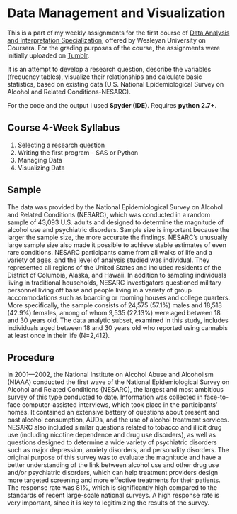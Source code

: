 # Data Management and Visualization
This is a part of my weekly assignments for the first course of [Data Analysis and Interpretation Specialization](https://www.coursera.org/specializations/data-analysis), offered by Wesleyan University on Coursera. For the grading purposes of the course, the assignments were initially uploaded on [Tumblr](https://gkontopas.tumblr.com/post/181986635677/assignmentweek-1-developing-a-research-question).

It is an attempt to develop a research question, describe the variables (frequency tables), visualize their relationships and calculate basic statistics, based on existing data (U.S. National Epidemiological Survey on Alcohol and Related Conditions-NESARC).

For the code and the output i used **Spyder (IDE)**. Requires **python 2.7+**.
## Course 4-Week Syllabus
1. Selecting a research question
2. Writing the first program - SAS or Python
3. Managing Data
4. Visualizing Data

## Sample
The data was provided by the National Epidemiological Survey on Alcohol and Related Conditions (NESARC), which was conducted in a random sample of 43,093 U.S. adults and designed to determine the magnitude of alcohol use and psychiatric disorders. Sample size is important because the larger the sample size, the more accurate the findings. NESARC’s unusually large sample size also made it possible to achieve stable estimates of even rare conditions. NESARC participants came from all walks of life and a variety of ages, and the level of analysis studied was individual. They represented all regions of the United States and included residents of the District of Columbia, Alaska, and Hawaii. In addition to sampling individuals living in traditional households, NESARC investigators questioned military personnel living off base and people living in a variety of group accommodations such as boarding or rooming houses and college quarters. More specifically, the sample consists of 24,575 (57.1%) males and 18,518 (42.9%) females, among of whom 9,535 (22.13%) were aged between 18 and 30 years old. The data analytic subset, examined in this study, includes individuals aged between 18 and 30 years old who reported using cannabis at least once in their life (N=2,412).

## Procedure
In 2001—2002, the National Institute on Alcohol Abuse and Alcoholism (NIAAA) conducted the first wave of the National Epidemiological Survey on Alcohol and Related Conditions (NESARC), the largest and most ambitious survey of this type conducted to date. Information was collected in face-to-face computer-assisted interviews, which took place in the participants’ homes. It contained an extensive battery of questions about present and past alcohol consumption, AUDs, and the use of alcohol treatment services. NESARC also included similar questions related to tobacco and illicit drug use (including nicotine dependence and drug use disorders), as well as questions designed to determine a wide variety of psychiatric disorders such as major depression, anxiety disorders, and personality disorders. The original purpose of this survey was to evaluate the magnitude and have a better understanding of the link between alcohol use and other drug use and/or psychiatric disorders, which can help treatment providers design more targeted screening and more effective treatments for their patients. The response rate was 81%, which is significantly high compared to the standards of recent large-scale national surveys. A high response rate is very important, since it is key to legitimizing the results of the survey.

